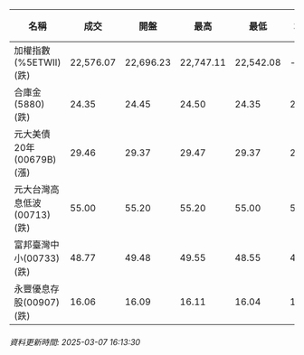 | 名稱 | 成交 | 開盤 | 最高 | 最低 | 均價 | 成交金額(億) | 昨收 | 漲跌幅 | 漲跌 | 總量 | 昨量 | 振幅 |
| -------- | -------- | -------- | -------- |-------- | -------- | -------- |-------- |-------- |-------- | -------- | -------- |-------- |
|加權指數(%5ETWII) (跌)|22,576.07|22,696.23|22,747.11|22,542.08|-|3,508.96|22,715.43|0.61%|139.36|6,402,394|0|0.90%|
|合庫金(5880) (跌)|24.35|24.45|24.50|24.35|24.38|2.49|24.40|0.20%|0.05|10,227|7,364|0.61%|
|元大美債20年(00679B) (漲)|29.46|29.37|29.47|29.37|29.43|15.71|29.18|0.96%|0.28|53,369|51,311|0.34%|
|元大台灣高息低波(00713) (跌)|55.00|55.20|55.20|55.00|55.05|10.36|55.25|0.45%|0.25|18,828|10,368|0.36%|
|富邦臺灣中小(00733) (跌)|48.77|49.48|49.55|48.55|48.88|1.15|49.54|1.55%|0.77|2,362|1,154|2.02%|
|永豐優息存股(00907) (跌)|16.06|16.09|16.11|16.04|16.07|0.268|16.10|0.25%|0.04|1,666|2,744|0.43%|
###### 資料更新時間: 2025-03-07 16:13:30